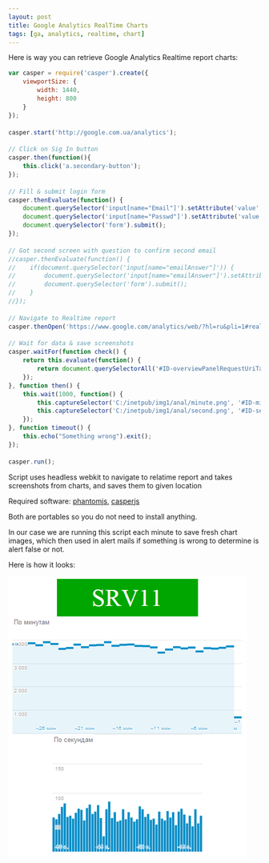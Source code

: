 ```yaml
---
layout: post
title: Google Analytics RealTime Charts
tags: [ga, analytics, realtime, chart]
---
```


Here is way you can retrieve Google Analytics Realtime report charts:

```js
var casper = require('casper').create({
	viewportSize: {
		width: 1440,
		height: 800
	}
});

casper.start('http://google.com.ua/analytics');

// Click on Sig In button
casper.then(function(){
	this.click('a.secondary-button');
});

// Fill & submit login form
casper.thenEvaluate(function() {
	document.querySelector('input[name="Email"]').setAttribute('value', 'YOUR_USER_NAME_HERE@gmail.com');
	document.querySelector('input[name="Passwd"]').setAttribute('value', '****************');
	document.querySelector('form').submit();
});

// Got second screen with question to confirm second email
//casper.thenEvaluate(function() {
//    if(document.querySelector('input[name="emailAnswer"]')) {
//        document.querySelector('input[name="emailAnswer"]').setAttribute('value', 'SECOND_EMAIL@gmail.com');
//        document.querySelector('form').submit();
//    }
//});

// Navigate to Realtime report
casper.thenOpen('https://www.google.com/analytics/web/?hl=ru&pli=1#realtime/rt-overview/YOUR_ID_HERE/');

// Wait for data & save screenshots
casper.waitFor(function check() {
	return this.evaluate(function() {
		return document.querySelectorAll('#ID-overviewPanelRequestUriTable tr').length > 3 && document.querySelectorAll('#ID-overviewPanelTrafficSourceValueOrganicTable tr').length > 3;
	});
}, function then() {
	this.wait(1000, function() {
		this.captureSelector('C:/inetpub/img1/anal/minute.png', '#ID-minuteChart');
		this.captureSelector('C:/inetpub/img1/anal/second.png', '#ID-secondChart');
	});
}, function timeout() {
	this.echo("Something wrong").exit();
});

casper.run();
```

Script uses headless webkit to navigate to relatime report and takes screenshots from charts, and saves them to given location

Required software: [phantomjs](http://phantomjs.org/), [casperjs](http://casperjs.org/)

Both are portables so you do not need to install anything.

In our case we are running this script each minute to save fresh chart images, which then used in alert mails if something is wrong to determine is alert false or not.

Here is how it looks:

![Example](/images/posts/anal.png)